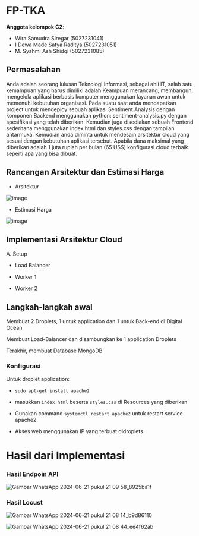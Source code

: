 # FP-TKA

**Anggota kelompok C2**:
* Wira Samudra Siregar (5027231041)
* I Dewa Made Satya Raditya (5027231051)
* M. Syahmi Ash Shidqi (5027231085)

## Permasalahan
Anda adalah seorang lulusan Teknologi Informasi, sebagai ahli IT, salah satu kemampuan yang harus dimiliki adalah Keampuan merancang, membangun, mengelola aplikasi berbasis komputer menggunakan layanan awan untuk memenuhi kebutuhan organisasi.
Pada suatu saat anda mendapatkan project untuk mendeploy sebuah aplikasi Sentiment Analysis dengan komponen Backend menggunakan python: sentiment-analysis.py dengan spesifikasi yang telah diberikan. Kemudian juga disediakan sebuah Frontend sederhana menggunakan index.html dan styles.css dengan tampilan antarmuka. 
Kemudian anda diminta untuk mendesain arsitektur cloud yang sesuai dengan kebutuhan aplikasi tersebut. Apabila dana maksimal yang diberikan adalah 1 juta rupiah per bulan (65 US$) konfigurasi cloud terbaik seperti apa yang bisa dibuat.

## Rancangan Arsitektur dan Estimasi Harga
* Arsitektur

![image](https://github.com/wscregar/FP-TKA/assets/145766477/4dbf9be3-4ae5-42fd-833a-73cf65a73e76)

* Estimasi Harga

![image](https://github.com/wscregar/FP-TKA/assets/145766477/d7d92f0c-474d-49db-adfd-5188bb7eec4a)


## Implementasi Arsitektur Cloud

A. Setup
* Load Balancer

* Worker 1

* Worker 2

## Langkah-langkah awal

Membuat 2 Droplets, 1 untuk application dan 1 untuk Back-end di Digital Ocean

Membuat Load-Balancer dan disambungkan ke 1 application Droplets

Terakhir, membuat Database MongoDB

### Konfigurasi

Untuk droplet application:

- `sudo apt-get install apache2`

- masukkan `index.html` beserta `styles.css` di Resources yang diberikan

- Gunakan command `systemctl restart apache2` untuk restart service apache2

- Akses web menggunakan IP yang terbuat didroplets

# Hasil dari Implementasi
### Hasil Endpoin API 

![Gambar WhatsApp 2024-06-21 pukul 21 09 58_8925ba1f](https://github.com/wscregar/FP-TKA/assets/145766477/542cc8d5-8281-4f49-a8b1-bb29a5861bab)

### Hasil Locust 
![Gambar WhatsApp 2024-06-21 pukul 21 08 14_b9d86110](https://github.com/wscregar/FP-TKA/assets/145766477/f6e5f60c-aa77-4a8b-9834-6bdc9b0a5f60)

![Gambar WhatsApp 2024-06-21 pukul 21 08 44_ee4f62ab](https://github.com/wscregar/FP-TKA/assets/145766477/270c4c8e-d84f-4e78-94e6-4e6ba737e123)
